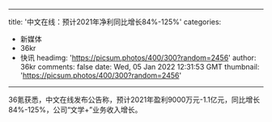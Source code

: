 
---
title: '中文在线：预计2021年净利同比增长84%-125%'
categories: 
 - 新媒体
 - 36kr
 - 快讯
headimg: 'https://picsum.photos/400/300?random=2456'
author: 36kr
comments: false
date: Wed, 05 Jan 2022 12:31:53 GMT
thumbnail: 'https://picsum.photos/400/300?random=2456'
---

<div>   
36氪获悉，中文在线发布公告称，预计2021年盈利9000万元-1.1亿元，同比增长84%-125%，公司“文学+”业务收入增长。  
</div>
            